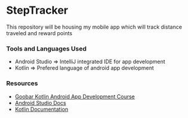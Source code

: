 # StepTracker
This repository will be housing my mobile app which will track distance traveled and reward points 

### Tools and Languages Used
* Android Studio => IntelliJ integrated IDE for app development
* Kotlin => Prefered language of android app development

### Resources
* [Goobar Kotlin Android App Development Course](https://www.youtube.com/playlist?list=PLEPZdzLLJH94Jk_Jz-cTUXYFoObPBH7KB)
* [Android Studio Docs](https://developer.android.com/develop)
* [Kotlin Documentation](https://kotlinlang.org/docs/home.html)
